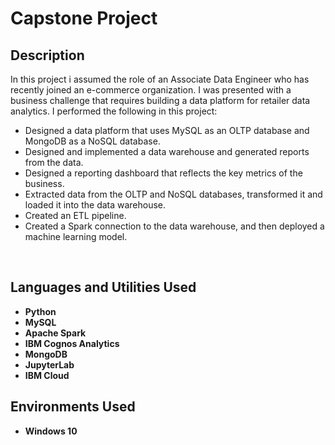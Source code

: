 <h1>Capstone Project</h1>

<h2>Description</h2>
In this project i assumed the role of an Associate Data Engineer who has recently joined an e-commerce organization. I was presented with a business challenge that requires building a data platform for retailer data analytics. I performed the following in this project:

- Designed a data platform that uses MySQL as an OLTP database and MongoDB as a NoSQL database.
- Designed and implemented a data warehouse and generated reports from the data.
- Designed a reporting dashboard that reflects the key metrics of the business.
- Extracted data from the OLTP and NoSQL databases, transformed it and loaded it into the data warehouse.
- Created an ETL pipeline.
- Created a Spark connection to the data warehouse, and then deployed a machine learning model. 
<br />


<h2>Languages and Utilities Used</h2>

- <b>Python</b> 
- <b>MySQL</b>
- <b>Apache Spark</b> 
- <b>IBM Cognos Analytics</b>
- <b>MongoDB</b>  
- <b>JupyterLab</b> 
- <b>IBM Cloud</b> 

<h2>Environments Used </h2>

- <b>Windows 10</b> 


<!--
 ```diff
- text in red
+ text in green
! text in orange
# text in gray
@@ text in purple (and bold)@@
```
--!>
